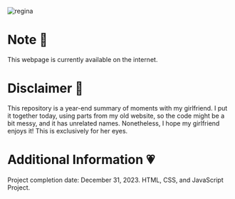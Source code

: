 ![regina](https://github.com/feiryrej/feiryrej/assets/116869096/09e705f3-a62c-4b48-a866-507264e52da9)

# Note 🍥
This webpage is currently available on the internet.

# Disclaimer 🎀
This repository is a year-end summary of moments with my girlfriend. I put it together today, using parts from my old website, so the code might be a bit messy, and it has unrelated names. 
Nonetheless, I hope my girlfriend enjoys it!
This is exclusively for her eyes.
   
# Additional Information 💗
Project completion date: December 31, 2023.
HTML, CSS, and JavaScript Project.


